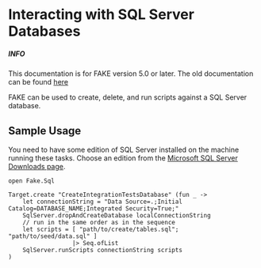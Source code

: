 # Interacting with SQL Server Databases

<div class="alert alert-info">
    <h5>INFO</h5>
    <p>This documentation is for FAKE version 5.0 or later. The old documentation can be found <a href="fake-sql-sqlserver.html">here</a></p>
</div>

FAKE can be used to create, delete, and run scripts against a SQL Server database.

## Sample Usage

You need to have some edition of SQL Server installed on the machine running these tasks. Choose an edition from the [Microsoft SQL Server Downloads page](https://www.microsoft.com/en-us/sql-server/sql-server-downloads).

    open Fake.Sql

    Target.create "CreateIntegrationTestsDatabase" (fun _ ->
        let connectionString = "Data Source=.;Initial Catalog=DATABASE_NAME;Integrated Security=True;"
        SqlServer.dropAndCreateDatabase localConnectionString
        // run in the same order as in the sequence
        let scripts = [ "path/to/create/tables.sql"; "path/to/seed/data.sql" ]
                      |> Seq.ofList
        SqlServer.runScripts connectionString scripts
    )